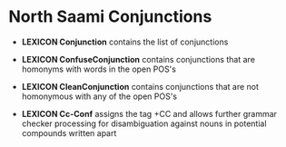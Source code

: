 
# North Saami Conjunctions 





 * **LEXICON Conjunction** contains the list of conjunctions

 * **LEXICON ConfuseConjunction** contains conjunctions that are
                               homonyms with words in the open POS's

 * **LEXICON CleanConjunction** contains conjunctions that are not
                           homonymous with any of the open POS's



 * **LEXICON Cc-Conf** assigns the tag +CC and allows further grammar checker processing for disambiguation against nouns in potential compounds written apart
